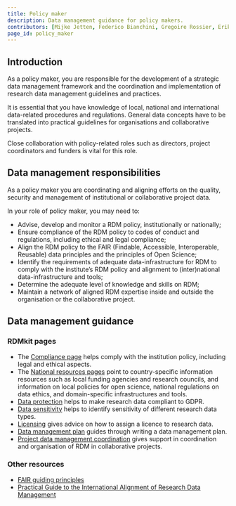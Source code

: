 ```yaml
---
title: Policy maker
description: Data management guidance for policy makers.
contributors: [Mijke Jetten, Federico Bianchini, Gregoire Rossier, Erik Hjerde, Siiri Fuchs, Minna Ahokas, Priit Adler, Alexander Botzki, Robert Andrews, Celia van Gelder, Daniel Wibberg, Graham Hughes, Marko Vidak, Pedro Fernandes, Pinar Alper, Victoria Dominguez D. Angel, Wolmar Nyberg Åkerström, Alexia Cardona, Ulrike Wittig]
page_id: policy_maker
---
```


## Introduction
As a policy maker, you are responsible for the development of a strategic data management framework and the coordination and implementation of research data management guidelines and practices.

It is essential that you have knowledge of local, national and international data-related procedures and regulations. General data concepts have to be translated into practical guidelines for organisations and collaborative projects. 

Close collaboration with policy-related roles such as directors, project coordinators and funders is vital for this role.

## Data management responsibilities

As a policy maker you are coordinating and aligning efforts on the quality, security and management of institutional or collaborative project data. 

In your role of policy maker, you may need to:

* Advise, develop and monitor a RDM policy, institutionally or nationally;
* Ensure compliance of the RDM policy to codes of conduct and regulations, including ethical and legal compliance;
* Align the RDM policy to the FAIR (Findable, Accessible, Interoperable, Reusable) data principles and the principles of Open Science;
* Identify the requirements of adequate data-infrastructure for RDM to comply with the institute’s RDM policy and alignment to (inter)national data-infrastructure and tools;
* Determine the adequate level of knowledge and skills on RDM;
* Maintain a network of aligned RDM expertise inside and outside the organisation or the collaborative project.

## Data management guidance

### RDMkit pages

* The [Compliance page](compliance_monitoring) helps comply with the institution policy, including legal and ethical aspects.
* The [National resources pages](national_resources) point to country-specific information resources such as local funding agencies and research councils, and information on local policies for open science, national regulations on data ethics, and domain-specific infrastructures and tools.
* [Data protection](data_protection) helps to make research data compliant to GDPR.
* [Data sensitivity](sensitive_data) helps to identify sensitivity of different research data types.
* [Licensing](licensing) gives advice on how to assign a licence to research data.
* [Data management plan](data_management_plan) guides through writing a data management plan.
* [Project data management coordination](dm_coordination) gives support in coordination and organisation of RDM in collaborative projects.

### Other resources

* [FAIR guiding principles](https://www.go-fair.org/fair-principles/)
* [Practical Guide to the International Alignment of Research Data Management](https://www.scienceeurope.org/our-resources/practical-guide-to-the-international-alignment-of-research-data-management/)
